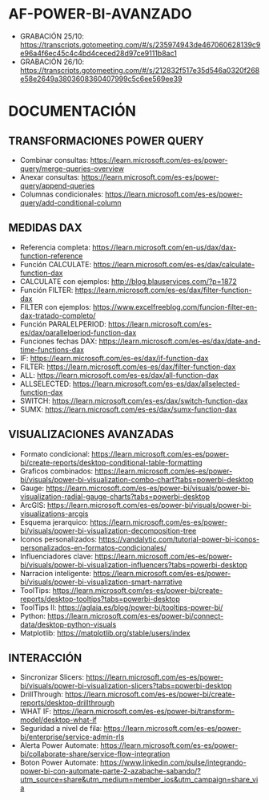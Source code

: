 # AF-POWER-BI-AVANZADO

- GRABACIÓN 25/10: https://transcripts.gotomeeting.com/#/s/235974943de467060628139c9e96a4f6ec45c4c4bd4ceced28d97ce9111b8ac1
- GRABACIÓN 26/10: https://transcripts.gotomeeting.com/#/s/212832f517e35d546a0320f268e58e2649a3803608360407999c5c6ee569ee39

# DOCUMENTACIÓN

## TRANSFORMACIONES POWER QUERY

  - Combinar consultas: https://learn.microsoft.com/es-es/power-query/merge-queries-overview
  - Anexar consultas: https://learn.microsoft.com/es-es/power-query/append-queries
  - Columnas condicionales: https://learn.microsoft.com/es-es/power-query/add-conditional-column

## MEDIDAS DAX

  - Referencia completa: https://learn.microsoft.com/en-us/dax/dax-function-reference
  - Función CALCULATE: https://learn.microsoft.com/es-es/dax/calculate-function-dax
  - CALCULATE con ejemplos: http://blog.blauservices.com/?p=1872
  - Función FILTER: https://learn.microsoft.com/es-es/dax/filter-function-dax
  - FILTER con ejemplos: https://www.excelfreeblog.com/funcion-filter-en-dax-tratado-completo/
  - Función PARALELPERIOD: https://learn.microsoft.com/es-es/dax/parallelperiod-function-dax
  - Funciones fechas DAX: https://learn.microsoft.com/es-es/dax/date-and-time-functions-dax
  - IF: https://learn.microsoft.com/es-es/dax/if-function-dax
  - FILTER: https://learn.microsoft.com/es-es/dax/filter-function-dax
  - ALL: https://learn.microsoft.com/es-es/dax/all-function-dax
  - ALLSELECTED: https://learn.microsoft.com/es-es/dax/allselected-function-dax
  - SWITCH: https://learn.microsoft.com/es-es/dax/switch-function-dax
  - SUMX: https://learn.microsoft.com/es-es/dax/sumx-function-dax
    
## VISUALIZACIONES AVANZADAS

  - Formato condicional: https://learn.microsoft.com/es-es/power-bi/create-reports/desktop-conditional-table-formatting
  - Graficos combinados: https://learn.microsoft.com/es-es/power-bi/visuals/power-bi-visualization-combo-chart?tabs=powerbi-desktop
  - Gauge: https://learn.microsoft.com/es-es/power-bi/visuals/power-bi-visualization-radial-gauge-charts?tabs=powerbi-desktop
  - ArcGIS: https://learn.microsoft.com/es-es/power-bi/visuals/power-bi-visualizations-arcgis
  - Esquema jerarquico: https://learn.microsoft.com/es-es/power-bi/visuals/power-bi-visualization-decomposition-tree
  - Iconos personalizados: https://vandalytic.com/tutorial-power-bi-iconos-personalizados-en-formatos-condicionales/
  - Influenciadores clave: https://learn.microsoft.com/es-es/power-bi/visuals/power-bi-visualization-influencers?tabs=powerbi-desktop
  - Narracion inteligente: https://learn.microsoft.com/es-es/power-bi/visuals/power-bi-visualization-smart-narrative
  - ToolTips: https://learn.microsoft.com/es-es/power-bi/create-reports/desktop-tooltips?tabs=powerbi-desktop
  - ToolTips II: https://aglaia.es/blog/power-bi/tooltips-power-bi/
  - Python: https://learn.microsoft.com/es-es/power-bi/connect-data/desktop-python-visuals
  - Matplotlib: https://matplotlib.org/stable/users/index

## INTERACCIÓN

  - Sincronizar Slicers: https://learn.microsoft.com/es-es/power-bi/visuals/power-bi-visualization-slicers?tabs=powerbi-desktop
  - DrillThrough: https://learn.microsoft.com/es-es/power-bi/create-reports/desktop-drillthrough
  - WHAT IF: https://learn.microsoft.com/es-es/power-bi/transform-model/desktop-what-if
  - Seguridad a nivel de fila: https://learn.microsoft.com/es-es/power-bi/enterprise/service-admin-rls
  - Alerta Power Automate: https://learn.microsoft.com/es-es/power-bi/collaborate-share/service-flow-integration
  - Boton Power Automate: https://www.linkedin.com/pulse/integrando-power-bi-con-automate-parte-2-azabache-sabando/?utm_source=share&utm_medium=member_ios&utm_campaign=share_via
